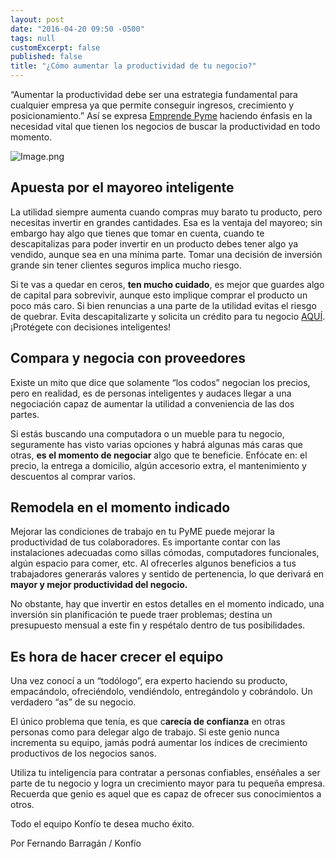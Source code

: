 ```yaml
---
layout: post
date: "2016-04-20 09:50 -0500"
tags: null
customExcerpt: false
published: false
title: "¿Cómo aumentar la productividad de tu negocio?"
---
```

“Aumentar la productividad debe ser una estrategia fundamental para cualquier empresa ya que permite conseguir ingresos, crecimiento y posicionamiento.” Así se expresa [Emprende Pyme](http://www.emprendepyme.net/que-es-la-productividad-empresarial.html) haciendo énfasis en la necesidad vital que tienen los negocios de buscar la productividad en todo momento.

![Image.png]({{site.baseurl}}/img/Image.png)

## Apuesta por el mayoreo inteligente

La utilidad siempre aumenta cuando compras muy barato tu producto, pero necesitas invertir en grandes cantidades. Esa es la ventaja del mayoreo; sin embargo hay algo que tienes que tomar en cuenta, cuando te descapitalizas para poder invertir en un producto debes tener algo ya vendido, aunque sea en una mínima parte. Tomar una decisión de inversión grande sin tener clientes seguros implica mucho riesgo.

Si te vas a quedar en ceros, **ten mucho cuidado**, es mejor que guardes algo de capital para sobrevivir, aunque esto implique comprar el producto un poco más caro. Si bien renuncias a una parte de la utilidad evitas el riesgo de quebrar. Evita descapitalizarte y solicita un crédito para tu negocio [AQUÍ](http://bit.ly/blogkonfio). ¡Protégete con decisiones inteligentes!

## Compara y negocia con proveedores

Existe un mito que dice que solamente “los codos” negocian los precios, pero en realidad, es de personas inteligentes y audaces llegar a una negociación capaz de aumentar la utilidad a conveniencia de las dos partes.

Si estás buscando una computadora o un mueble para tu negocio, seguramente has visto varias opciones y habrá algunas más caras que otras, **es el momento de negociar** algo que te beneficie. Enfócate en: el precio, la entrega a domicilio, algún accesorio extra, el mantenimiento y descuentos al comprar varios.

## Remodela en el momento indicado

Mejorar las condiciones de trabajo en tu PyME puede mejorar la productividad de tus colaboradores. Es importante contar con las instalaciones adecuadas como sillas cómodas, computadores funcionales, algún espacio para comer, etc. Al ofrecerles algunos beneficios a tus trabajadores generarás valores y sentido de pertenencia, lo que derivará en **mayor y mejor productividad del negocio.**

No obstante, hay que invertir en estos detalles en el momento indicado, una inversión sin planificación te puede traer problemas; destina un presupuesto mensual a este fin y respétalo dentro de tus posibilidades.

## Es hora de hacer crecer el equipo

Una vez conocí a un “todólogo”, era experto haciendo su producto, empacándolo, ofreciéndolo, vendiéndolo, entregándolo y cobrándolo. Un verdadero “as” de su negocio.

El único problema que tenía, es que c**arecía de confianza** en otras personas como para delegar algo de trabajo. Si este genio nunca incrementa su equipo, jamás podrá aumentar los índices de crecimiento productivos de los negocios sanos.

Utiliza tu inteligencia para contratar a personas confiables, enséñales a ser parte de tu negocio y logra un crecimiento mayor para tu pequeña empresa. Recuerda que genio es aquel que es capaz de ofrecer sus conocimientos a otros.

Todo el equipo Konfío te desea mucho éxito. 

Por Fernando Barragán / Konfío
